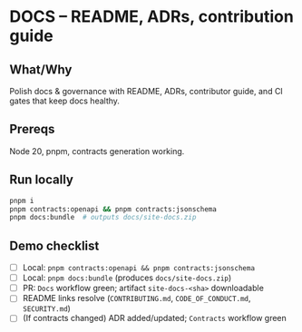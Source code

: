 # DOCS – README, ADRs, contribution guide

## What/Why

Polish docs & governance with README, ADRs, contributor guide, and CI gates that keep docs healthy.

## Prereqs

Node 20, pnpm, contracts generation working.

## Run locally

```bash
pnpm i
pnpm contracts:openapi && pnpm contracts:jsonschema
pnpm docs:bundle  # outputs docs/site-docs.zip
```

## Demo checklist

- [ ] Local: `pnpm contracts:openapi && pnpm contracts:jsonschema`
- [ ] Local: `pnpm docs:bundle` (produces `docs/site-docs.zip`)
- [ ] PR: `Docs` workflow green; artifact `site-docs-<sha>` downloadable
- [ ] README links resolve (`CONTRIBUTING.md`, `CODE_OF_CONDUCT.md`, `SECURITY.md`)
- [ ] (If contracts changed) ADR added/updated; `Contracts` workflow green

